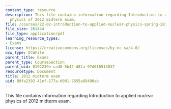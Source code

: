 ```yaml
---
content_type: resource
description: This file contains information regarding Introduction to applied nuclear
  physics of 2012 midterm exam.
file: /courses/22-02-introduction-to-applied-nuclear-physics-spring-2012/89fa239241ef177a60017655a89490ab_MIT22_02S12_midterm.pdf
file_size: 261444
file_type: application/pdf
learning_resource_types:
- Exams
license: https://creativecommons.org/licenses/by-nc-sa/4.0/
ocw_type: OCWFile
parent_title: Exams
parent_type: CourseSection
parent_uid: 0192239e-ca40-5b42-d8fa-97d016513037
resourcetype: Document
title: 2012 midterm exam
uid: 89fa2392-41ef-177a-6001-7655a89490ab
---
```

This file contains information regarding Introduction to applied nuclear physics of 2012 midterm exam.